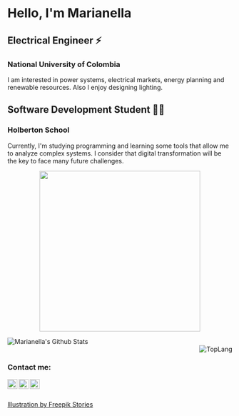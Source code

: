 # Hello, I'm Marianella
## Electrical Engineer ⚡
### National University of Colombia
I am interested in power systems, electrical markets, energy planning and renewable resources.
Also I enjoy designing lighting.


## Software Development Student 👩‍💻
### Holberton School
Currently, I'm studying programming and learning some tools that allow me to analyze complex systems.
I consider that digital transformation will be the key to face many future challenges.

<p align="center">
  <img width="360" height="360" src="https://i.ibb.co/6JBmXng/Getting-Coffee-1.gif">
</p>

<a>
<img align="left" alt="Marianella's Github Stats" src="https://github-readme-stats.vercel.app/api?username=marianellamonroyortizhb&theme=vue&show_icons=true&hide_border=true" />
</a>

<br />

<a>
<img align="right" alt="TopLang" src="https://github-readme-stats.vercel.app/api/top-langs/?username=marianellamonroyortizhb&theme=vue&layout=compact&hide_border=true" />
</a>

<br />

### Contact me:
[<img align="left" alt="nelimonroyortiz | LinkedIn" width="22px" src="https://cdn.jsdelivr.net/npm/simple-icons@v3/icons/linkedin.svg" />][linkedin]
[<img align="left" alt="nelimonroyortiz | Twitter" width="22px" src="https://cdn.jsdelivr.net/npm/simple-icons@v3/icons/twitter.svg" />][twitter]
[<img align="left" alt="nelimonroyortiz | Instagram" width="22px" src="https://cdn.jsdelivr.net/npm/simple-icons@v3/icons/instagram.svg" />][instagram]

[linkedin]: https://www.linkedin.com/in/marianella-monroy-ortiz/
[twitter]: https://twitter.com/nelimonroyortiz
[instagram]: https://instagram.com/nelimonroyortiz 

<br>
<br>

<a href="https://stories.freepik.com/people">Illustration by Freepik Stories</a>

